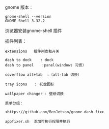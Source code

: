 gnome 版本：

```
gnome-shell --version
GNOME Shell 3.32.2
```

浏览器安装gnome-shell 插件



插件列表：

```
extensions	 插件列表和开关

dash to dock 	: dock
dash to panel	：panel(windows 习惯)

coverflow alt+tab  :（alt-tab 切换）

tray icons	 ： 托盘图标

wallpaper changer : 壁纸切换
```





```
菜单分组：

<https://github.com/BenJetson/gnome-dash-fix>

appfixer.sh  添加可执行权限并执行



```

